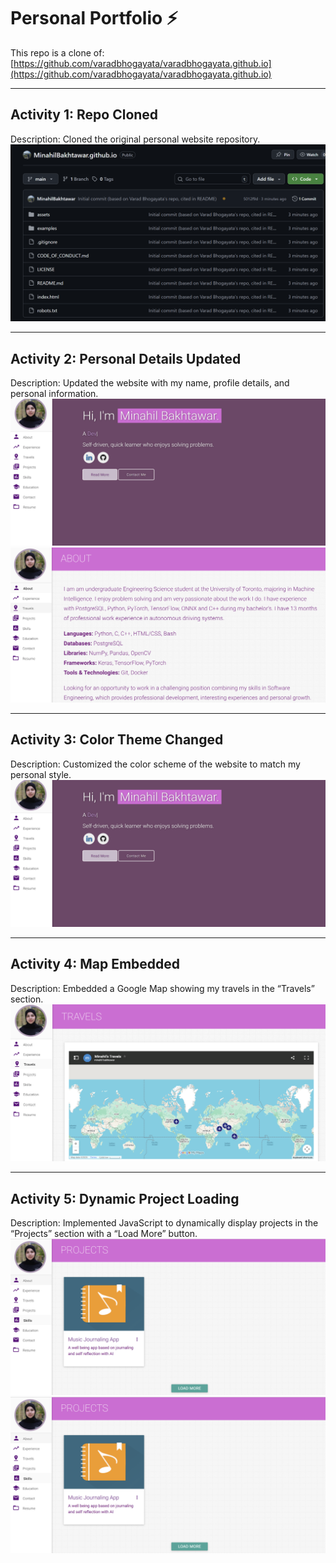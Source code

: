 # Personal Portfolio ⚡️

This repo is a clone of:  
[https://github.com/varadbhogayata/varadbhogayata.github.io](https://github.com/varadbhogayata/varadbhogayata.github.io)

---

## Activity 1: Repo Cloned
Description: Cloned the original personal website repository.  
![Activity 1 Screenshot](image.png)

---

## Activity 2: Personal Details Updated
Description: Updated the website with my name, profile details, and personal information.  
![Activity 2 Screenshot](homepage_1.png)
![About section](homepage.png)

---

## Activity 3: Color Theme Changed
Description: Customized the color scheme of the website to match my personal style.  
![Activity 3 Screenshot](homepage_1.png)

---

## Activity 4: Map Embedded
Description: Embedded a Google Map showing my travels in the “Travels” section.  
![Activity 4 Screenshot](travels.png)

---

## Activity 5: Dynamic Project Loading
Description: Implemented JavaScript to dynamically display projects in the “Projects” section with a “Load More” button.  
![Recent project only](projects.png)
![Projects loaded](projects.png)
